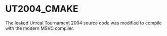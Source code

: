 # UT2004_CMAKE
The leaked Unreal Tournament 2004 source code was modified to compile with the modern MSVC compiler.
